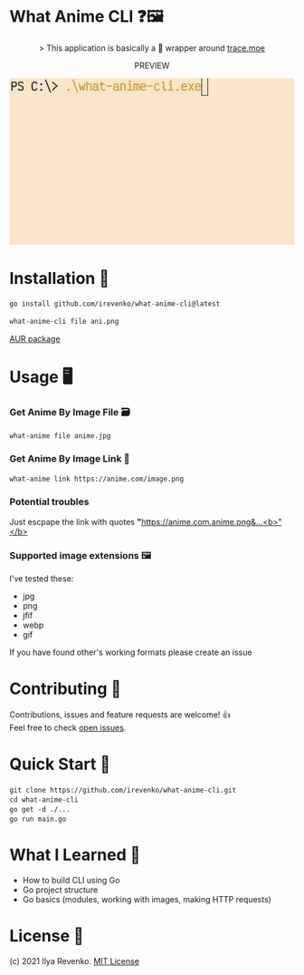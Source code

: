 # What Anime CLI ❓🖼

<p align="center">> This application is basically a 🍬 wrapper around
<a href="https://github.com/soruly/trace.moe">trace.moe </a></p>
<p align="center">PREVIEW</p>
<p align="center"><img src="./anime_images/record/demo.gif" width="700"></p>

# Installation 🔨

```bash
go install github.com/irevenko/what-anime-cli@latest
```

```bash
what-anime-cli file ani.png
```

[AUR package](https://aur.archlinux.org/packages/what-anime-cli-git)

# Usage 🖥

### Get Anime By Image File 🗃

`what-anime file anime.jpg`

### Get Anime By Image Link 🔗

`what-anime link https://anime.com/image.png` <br>

### Potential troubles

Just escpape the link with quotes
<b>"</b>https://anime.com.anime.png&...<b>"</b>

### Supported image extensions 🖼

I've tested these:

- jpg
- png
- jfif
- webp
- gif

If you have found other's working formats please create an issue

# Contributing 🤝

Contributions, issues and feature requests are welcome! 👍 <br> Feel free to
check [open issues](https://github.com/irevenko/what-anime-cli/issues).

# Quick Start 🚀

`git clone https://github.com/irevenko/what-anime-cli.git` <br>
`cd what-anime-cli` <br> `go get -d ./...` <br> `go run main.go` <br>

# What I Learned 🧠

- How to build CLI using Go
- Go project structure
- Go basics (modules, working with images, making HTTP requests)

# License 📑

(c) 2021 Ilya Revenko. [MIT License](https://tldrlegal.com/license/mit-license)
